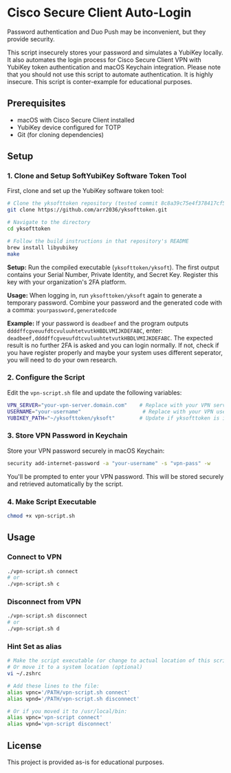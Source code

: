 # Cisco Secure Client Auto-Login

Password authentication and Duo Push may be inconvenient, but they provide security. 

This script insecurely stores your password and simulates a YubiKey locally. It also automates the login process for Cisco Secure Client VPN with YubiKey token authentication and macOS Keychain integration. Please note that you should not use this script to automate authentication. It is highly insecure. This script is conter-example for educational purposes. 

## Prerequisites

- macOS with Cisco Secure Client installed
- YubiKey device configured for TOTP
- Git (for cloning dependencies)

## Setup

### 1. Clone and Setup SoftYubiKey Software Token Tool

First, clone and set up the YubiKey software token tool:

```bash
# Clone the yksofttoken repository (tested commit 8c8a39c75e4f378417cf591795723a84a0fcdae0)
git clone https://github.com/arr2036/yksofttoken.git

# Navigate to the directory
cd yksofttoken

# Follow the build instructions in that repository's README
brew install libyubikey
make
```

**Setup:** Run the compiled executable (`yksofttoken/yksoft`). The first output contains your Serial Number, Private Identity, and Secret Key. Register this key with your organization's 2FA platform.

**Usage:** When logging in, run `yksofttoken/yksoft` again to generate a temporary password. Combine your password and the generated code with a comma: `yourpassword,generatedcode`

**Example:** If your password is `deadbeef` and the program outputs `ddddffcgveuufdtcvuluuhtetvutkHBDLVMIJKDEFABC`, enter: `deadbeef,ddddffcgveuufdtcvuluuhtetvutkHBDLVMIJKDEFABC`. The expected result is no further 2FA is asked and you can login normally. If not, check if you have register properly and maybe your system uses different seperator, you will need to do your own research.

### 2. Configure the Script

Edit the `vpn-script.sh` file and update the following variables:

```bash
VPN_SERVER="your-vpn-server.domain.com"    # Replace with your VPN server address
USERNAME="your-username"                    # Replace with your VPN username
YUBIKEY_PATH="~/yksofttoken/yksoft"        # Update if yksofttoken is in different location
```

### 3. Store VPN Password in Keychain

Store your VPN password securely in macOS Keychain:

```bash
security add-internet-password -a "your-username" -s "vpn-pass" -w
```

You'll be prompted to enter your VPN password. This will be stored securely and retrieved automatically by the script.

### 4. Make Script Executable

```bash
chmod +x vpn-script.sh
```

## Usage

### Connect to VPN
```bash
./vpn-script.sh connect
# or
./vpn-script.sh c
```

### Disconnect from VPN
```bash
./vpn-script.sh disconnect
# or
./vpn-script.sh d
```

### Hint Set as alias
```bash
# Make the script executable (or change to actual location of this script)
# Or move it to a system location (optional)
vi ~/.zshrc

# Add these lines to the file:
alias vpnc='/PATH/vpn-script.sh connect'
alias vpnd='/PATH/vpn-script.sh disconnect'

# Or if you moved it to /usr/local/bin:
alias vpnc='vpn-script connect'
alias vpnd='vpn-script disconnect'
```


## License

This project is provided as-is for educational purposes.